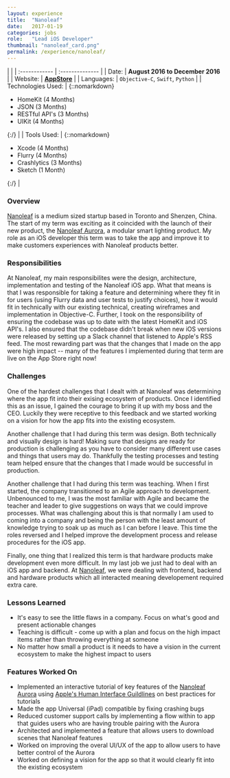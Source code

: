 ```yaml
---
layout: experience
title:  "Nanoleaf"
date:   2017-01-19
categories: jobs
role:	"Lead iOS Developer"
thumbnail: "nanoleaf_card.png"
permalink: /experience/nanoleaf/
---
```

|                      |
| :------------ | :-------------- |
| Date:      | __August 2016 to December 2016__ |
| Website:     |    __[AppStore][appstore]__   |
| Languages:  | `Objective-C`, `Swift`, `Python` |
| Technologies Used: |  {::nomarkdown}<ul><li>HomeKit (4 Months)</li><li>JSON (3 Months)</li><li>RESTful API's (3 Months)</li><li>UIKit (4 Months)</li></ul>{:/} |
| Tools Used: |  {::nomarkdown}<ul><li>Xcode (4 Months)</li><li>Flurry (4 Months)</li><li>Crashlytics (3 Months)</li><li>Sketch (1 Month)</li></ul>{:/} |

### Overview

[Nanoleaf][nanoleaf] is a medium sized startup based in Toronto and Shenzen, China. The start of my term was exciting as it coincided with the launch of their new product, the [Nanoleaf Aurora][nanoleaf-aurora], a modular smart lighting product. My role as an iOS developer this term was to take the app and improve it to make customers experiences with Nanoleaf products better.

### Responsibilities

At Nanoleaf, my main responsibilites were the design, architecture, implementation and testing of the Nanoleaf iOS app. What that means is that I was responsible for taking a feature and determining where they fit in for users (using Flurry data and user tests to justify choices), how it would fit in technically with our existing technical, creating wireframes and implementation in Objective-C. Further, I took on the responsibility of ensuring the codebase was up to date with the latest HomeKit and iOS API's. I also ensured that the codebase didn't break when new iOS versions were released by setting up a Slack channel that listened to Apple's RSS feed. The most rewarding part was that the changes that I made on the app were high impact -- many of the features I implemented during that term are live on the App Store right now!

### Challenges

One of the hardest challenges that I dealt with at Nanoleaf was determining where the app fit into their exising ecosystem of products. Once I identified this as an issue, I gained the courage to bring it up with my boss and the CEO. Luckily they were receptive to this feedback and we started working on a vision for how the app fits into the existing ecosystem.

Another challenge that I had during this term was design. Both technically and visually design is hard! Making sure that designs are ready for production is challenging as you have to consider many different use cases and things that users may do. Thankfully the testing processes and testing team helped ensure that the changes that I made would be successful in production.

Another challenge that I had during this term was teaching. When I first started, the company transitioned to an Agile approach to development. Unbenounced to me, I was the most familiar with Agile and became the teacher and leader to give suggestions on ways that we could improve processes. What was challenging about this is that normally I am used to coming into a company and being the person with the least amount of knowledge trying to soak up as much as I can before I leave. This time the roles reversed and I helped improve the development process and release procedures for the iOS app.

Finally, one thing that I realized this term is that hardware products make development even more difficult. In my last job we just had to deal with an iOS app and backend. At [Nanoleaf][nanoleaf], we were dealing with frontend, backend and hardware products which all interacted meaning developement required extra care.

### Lessons Learned
- It's easy to see the little flaws in a company. Focus on what's good and present actionable changes
- Teaching is difficult - come up with a plan and focus on the high impact items rather than throwing everything at someone
- No matter how small a product is it needs to have a vision in the current ecosystem to make the highest impact to users

### Features Worked On
- Implemented an interactive tutorial of key features of the [Nanoleaf Aurora][nanoleaf-aurora] using [Apple's Human Interface Guildlines][apple-hig] on best practices for tutorials
- Made the app Universal (iPad) compatible by fixing crashing bugs
- Reduced customer support calls by implementing a flow within to app that guides users who are having trouble pairing with the Aurora
- Architected and implemented a feature that allows users to download scenes that Nanoleaf features
- Worked on improving the overal UI/UX of the app to allow users to have better control of the Aurora
- Worked on defining a vision for the app so that it would clearly fit into the existing ecosystem

<!-- Jekyll also offers powerful support for code snippets:

{% highlight swift %}
 override func viewDidLoad() {
        super.viewDidLoad()
        tv.delegate = self
        tv.dataSource = self

        tv.alwaysBounceVertical = false
        
        nextViewControllerButton.enabled = false
        nextViewControllerButton.alpha = 0.5
        // Do any additional setup after loading the view.
    }
{% endhighlight %} -->

[appstore]: https://itunes.apple.com/ca/app/nanoleaf-smarter-series/id1049333656?mt=8
[nanoleaf]: https://nanoleaf.me/en/
[nanoleaf-aurora]: https://nanoleaf.me/en/consumer-led-lighting/products/smarter-series/nanoleaf-aurora-smarter-kit/
[apple-hig]: https://developer.apple.com/ios/human-interface-guidelines/interaction/first-launch-experience/
